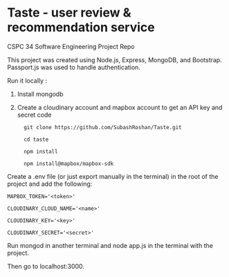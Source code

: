 # Taste - user review & recommendation service
CSPC 34 Software Engineering Project Repo

This project was created using Node.js, Express, MongoDB, and Bootstrap. Passport.js was used to handle authentication.

Run it locally :


1. Install mongodb

2. Create a cloudinary account and mapbox account to get an API key and secret code

         git clone https://github.com/SubashRoshan/Taste.git

         cd taste

         npm install
    
         npm install@mapbox/mapbox-sdk


Create a .env file (or just export manually in the terminal) in the root of the project and add the following:

    MAPBOX_TOKEN='<token>'
  
    CLOUDINARY_CLOUD_NAME='<name>'
  
    CLOUDINARY_KEY='<key>'

    CLOUDINARY_SECRET='<secret>'

Run mongod in another terminal and node app.js in the terminal with the project.

Then go to localhost:3000.
